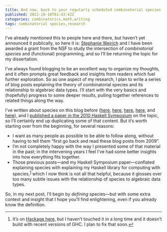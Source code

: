```yaml
---
title: And now, back to your regularly scheduled combinatorial species
published: 2012-10-18T01:43:42Z
categories: combinatorics,math,writing
tags: combinatorial species,research
---
```


<p>I’ve already mentioned this to people here and there, but haven’t yet announced it publically, so here it is: <a href="http://www.cis.upenn.edu/~sweirich/">Stephanie Weirich</a> and I have been awarded a grant from the NSF to study the intersection of <em>combinatorial species</em> and (functional) programming, and so I’ll be returning the topic for my dissertation.</p>
<p>I’ve always found blogging to be an excellent way to organize my thoughts, and it often prompts great feedback and insights from readers which fuel further exploration. So as one aspect of my research, I plan to write a series of blog posts explaining the theory of combinatorial species and its relationship to algebraic data types. I’ll start with the very basics and (hopefully) progress to some deeper results, pulling together references to related things along the way.</p>
<p>I’ve written about species on this blog before (<a href="http://byorgey.wordpress.com/2009/07/24/introducing-math-combinatorics-species/">here</a>, <a href="http://byorgey.wordpress.com/2009/07/30/primitive-species-and-species-operations/">here</a>, <a href="http://byorgey.wordpress.com/2009/07/31/primitive-species-and-species-operations-part-ii/">here</a>, <a href="http://byorgey.wordpress.com/2009/08/05/species-operations-differentiation/">here</a>, and <a href="http://byorgey.wordpress.com/2010/11/24/species-subtraction-made-simple/">here</a>), and I <a href="http://www.cis.upenn.edu/~byorgey/pub/species-pearl.pdf">published a paper in the 2010 Haskell Symposium</a> on the topic, so I’ll certainly end up duplicating some of that content. But it’s worth starting over from the beginning, for several reasons:</p>
<ul>
<li>I want as many people as possible to be able to follow along, without having to tell them “first go back and read these blog posts from 2009”.</li>
<li>I’m not completely happy with the way I presented some of that material in the past; in the intervening years I feel I’ve had some better insights into how everything fits together.</li>
<li>Those previous posts—and my Haskell Symposium paper—conflated explaining species with explaining my Haskell library for computing with species,<sup><a href="#fn1" class="footnoteRef" id="fnref1">1</a></sup> which I now think is not all that helpful, because it glosses over too many subtle issues with the relationship of species to algebraic data types.</li>
</ul>
<p>So, in my next post, I’ll begin by <em>defining</em> species—but with some extra context and insight that I hope you’ll find enlightening, even if you already know the definition.</p>
<div class="footnotes">
<hr />
<ol>
<li id="fn1"><p>It’s on <a href="http://hackage.haskell.org/package/species">Hackage here</a>,  but I haven’t touched it in a long time and it doesn’t build with  recent versions of GHC. I plan to fix that soon.<a href="#fnref1">↩</a></p></li>
</ol>
</div>

